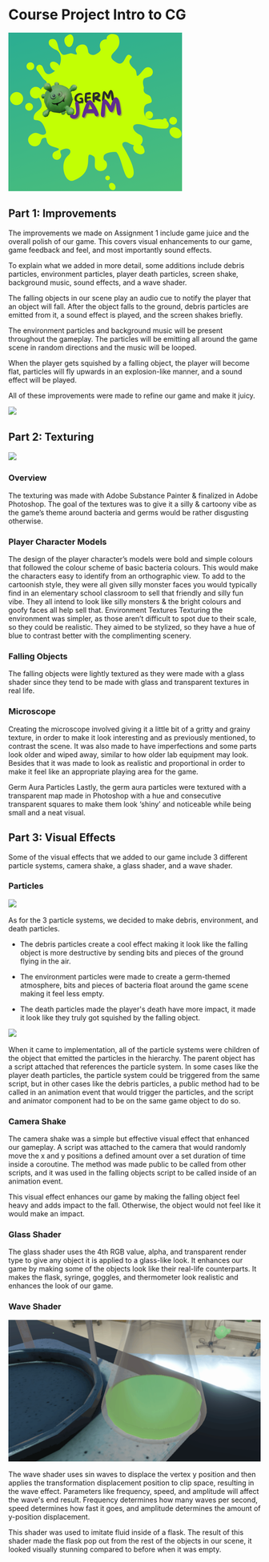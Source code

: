 # Course Project Intro to CG

![](germjam.png)

## Part 1: Improvements
The improvements we made on Assignment 1 include game juice and the overall polish of our game. This covers visual enhancements to our game, game feedback and feel, and most importantly sound effects.

To explain what we added in more detail, some additions include debris particles, environment particles, player death particles, screen shake, background music, sound effects, and a wave shader.

The falling objects in our scene play an audio cue to notify the player that an object will fall. After the object falls to the ground, debris particles are emitted from it, a sound effect is played, and the screen shakes briefly.

The environment particles and background music will be present throughout the gameplay. The particles will be emitting all around the game scene in random directions and the music will be looped.

When the player gets squished by a falling object, the player will become flat, particles will fly upwards in an explosion-like manner, and a sound effect will be played.

All of these improvements were made to refine our game and make it juicy.

![](die.gif)

## Part 2: Texturing

![](textures.gif)

### Overview
The texturing was made with Adobe Substance Painter & finalized in Adobe Photoshop. The goal of the textures was to give it a silly & cartoony vibe as the game’s theme around bacteria and germs would be rather disgusting otherwise.

### Player Character Models
The design of the player character’s models were bold and simple colours that followed the colour scheme of basic bacteria colours. This would make the characters easy to identify from an orthographic view. To add to the cartoonish style, they were all given silly monster faces you would typically find in an elementary school classroom to sell that friendly and silly fun vibe. They all intend to look like silly monsters & the bright colours and goofy faces all help sell that.
Environment Textures
Texturing the environment was simpler, as those aren’t difficult to spot due to their scale, so they could be realistic. They aimed to be stylized, so they have a hue of blue to contrast better with the complimenting scenery.

### Falling Objects
The falling objects were lightly textured as they were made with a glass shader since they tend to be made with glass and transparent textures in real life.

### Microscope
Creating the microscope involved giving it a little bit of a gritty and grainy texture, in order to make it look interesting and as previously mentioned, to contrast the scene. It was also made to have imperfections and some parts look older and wiped away, similar to how older lab equipment may look. Besides that it was made to look as realistic and proportional in order to make it feel like an appropriate playing area for the game.

Germ Aura Particles
Lastly, the germ aura particles were textured with a transparent map made in Photoshop with a hue and consecutive transparent squares to make them look ‘shiny’ and noticeable while being small and a neat visual.

## Part 3: Visual Effects

Some of the visual effects that we added to our game include 3 different particle systems, camera shake, a glass shader, and a wave shader.

### Particles

![](<germ particles.gif>)

As for the 3 particle systems, we decided to make debris, environment, and death particles.

- The debris particles create a cool effect making it look like the falling object is more destructive by sending bits and pieces of the ground flying in the air.

- The environment particles were made to create a germ-themed atmosphere, bits and pieces of bacteria float around the game scene making it feel less empty.

- The death particles made the player's death have more impact, it made it look like they truly got squished by the falling object.

![](smash.gif)

When it came to implementation, all of the particle systems were children of the object that emitted the particles in the hierarchy. The parent object has a script attached that references the particle system. In some cases like the player death particles, the particle system could be triggered from the same script, but in other cases like the debris particles, 
a public method had to be called in an animation event that would trigger the particles, and the script and animator component had to be on the same game object to do so.

### Camera Shake

The camera shake was a simple but effective visual effect that enhanced our gameplay. A script was attached to the camera that would randomly move the x and y positions a defined amount over a set duration of time inside a coroutine. The method was made public to be called from other scripts, and it was used in the falling objects script to be called inside of an animation event.


This visual effect enhances our game by making the falling object feel heavy and adds impact to the fall. Otherwise, the object would not feel like it would make an impact.

### Glass Shader

The glass shader uses the 4th RGB value, alpha, and transparent render type to give any object it is applied to a glass-like look. It enhances our game by making some of the objects look like their real-life counterparts. It makes the flask, syringe, goggles, and thermometer look realistic and enhances the look of our game.

### Wave Shader

![](<flask fluid.gif>)

The wave shader uses sin waves to displace the vertex y position and then applies the transformation displacement position to clip space, resulting in the wave effect. Parameters like frequency, speed, and amplitude will affect the wave's end result. Frequency determines how many waves per second, speed determines how fast it goes, and amplitude determines the amount of y-position displacement.


This shader was used to imitate fluid inside of a flask. The result of this shader made the flask pop out from the rest of the objects in our scene, it looked visually stunning compared to before when it was empty.
